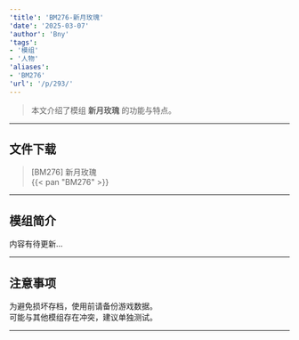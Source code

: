 ```yaml
---
'title': 'BM276-新月玫瑰'
'date': '2025-03-07'
'author': 'Bny'
'tags':
- '模组'
- '人物'
'aliases':
- 'BM276'
'url': '/p/293/'
---
```


> 本文介绍了模组 **新月玫瑰** 的功能与特点。

---

## 文件下载

> [BM276] 新月玫瑰  
{{< pan "BM276" >}}  

---

## 模组简介

>  
内容有待更新...  

---

## 注意事项

>  
为避免损坏存档，使用前请备份游戏数据。  
可能与其他模组存在冲突，建议单独测试。  

---

